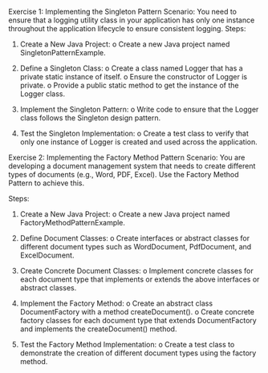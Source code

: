 Exercise 1: Implementing the Singleton Pattern
Scenario: 
You need to ensure that a logging utility class in your application has only one instance throughout the application lifecycle to ensure consistent logging.
Steps:

1.	Create a New Java Project:
o	Create a new Java project named SingletonPatternExample.

3.	Define a Singleton Class:
o	Create a class named Logger that has a private static instance of itself.
o	Ensure the constructor of Logger is private.
o	Provide a public static method to get the instance of the Logger class.

5.	Implement the Singleton Pattern:
o	Write code to ensure that the Logger class follows the Singleton design pattern.

7.	Test the Singleton Implementation:
o	Create a test class to verify that only one instance of Logger is created and used across the application.

Exercise 2: Implementing the Factory Method Pattern
Scenario: 
You are developing a document management system that needs to create different types of documents (e.g., Word, PDF, Excel). Use the Factory Method Pattern to achieve this.

Steps:
1.	Create a New Java Project:
o	Create a new Java project named FactoryMethodPatternExample.

2.	Define Document Classes:
o	Create interfaces or abstract classes for different document types such as WordDocument, PdfDocument, and ExcelDocument.

3.	Create Concrete Document Classes:
o	Implement concrete classes for each document type that implements or extends the above interfaces or abstract classes.

4.	Implement the Factory Method:
o	Create an abstract class DocumentFactory with a method createDocument().
o	Create concrete factory classes for each document type that extends DocumentFactory and implements the createDocument() method.

5.	Test the Factory Method Implementation:
o	Create a test class to demonstrate the creation of different document types using the factory method.
